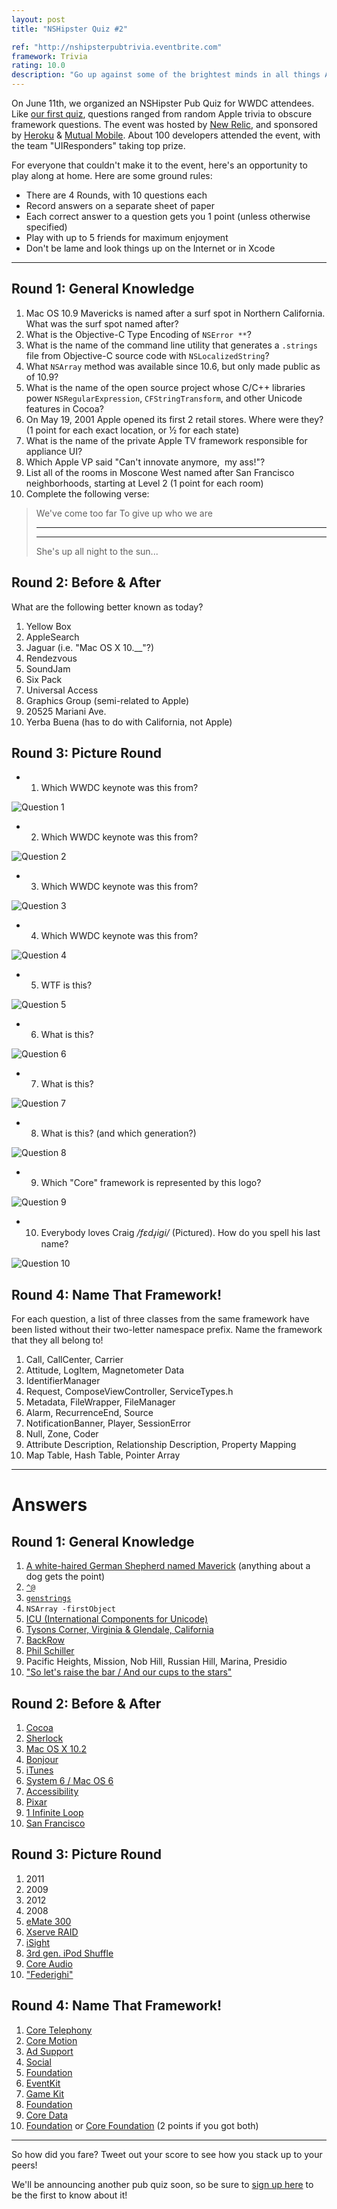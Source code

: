 ```yaml
---
layout: post
title: "NSHipster Quiz #2"

ref: "http://nshipsterpubtrivia.eventbrite.com"
framework: Trivia
rating: 10.0
description: "Go up against some of the brightest minds in all things Apple at this special WWDC edition of NSHipster Quiz. Sure, you conform to the NSHipster protocol, but do you have what it takes to implement all of the @optional methods? Take the quiz and see for yourself!"
---
```


On June 11th, we organized an NSHipster Pub Quiz for WWDC attendees. Like [our first quiz](http://nshipster.com/nshipster-quiz-1/), questions ranged from random Apple trivia to obscure framework questions. The event was hosted by [New Relic](http://newrelic.com), and sponsored by [Heroku](https://heroku.com) & [Mutual Mobile](http://www.mutualmobile.com). About 100 developers attended the event, with the team "UIResponders" taking top prize.

For everyone that couldn't make it to the event, here's an opportunity to play along at home. Here are some ground rules:

- There are 4 Rounds, with 10 questions each
- Record answers on a separate sheet of paper
- Each correct answer to a question gets you 1 point (unless otherwise specified)
- Play with up to 5 friends for maximum enjoyment
- Don't be lame and look things up on the Internet or in Xcode

* * *

Round 1: General Knowledge
--------------------------

1. Mac OS 10.9 Mavericks is named after a surf spot in Northern California. What was the surf spot named after?
2. What is the Objective-C Type Encoding of `NSError **`?
3. What is the name of the command line utility that generates a `.strings` file from Objective-C source code with `NSLocalizedString`?
4. What `NSArray` method was available since 10.6, but only made public as of 10.9?
5. What is the name of the open source project whose C/C++ libraries power `NSRegularExpression`, `CFStringTransform`, and other Unicode features in Cocoa?
6. On May 19, 2001 Apple opened its first 2 retail stores. Where were they? (1 point for each exact location, or ½‎ for each state)
7. What is the name of the private Apple TV framework responsible for appliance UI?
8. Which Apple VP said "Can't innovate anymore,  my ass!"?
9. List all of the rooms in Moscone West named after San Francisco neighborhoods, starting at Level 2 (1 point for each room)
10. Complete the following verse:

> We've come too far
> To give up who we are
> ____________________
> _______________________
>
>She's up all night to the sun...


Round 2: Before & After
-----------------------

What are the following better known as today?

1. Yellow Box
2. AppleSearch
3. Jaguar (i.e. "Mac OS X 10.__"?)
4. Rendezvous
5. SoundJam
6. Six Pack
7. Universal Access
8. Graphics Group (semi-related to Apple)
9. 20525 Mariani Ave.
10. Yerba Buena (has to do with California, not Apple)

Round 3: Picture Round
----------------------

- 1. Which WWDC keynote was this from?

![Question 1](http://nshipster-quiz-2.s3.amazonaws.com/question-1.jpg)

- 2. Which WWDC keynote was this from?

![Question 2](http://nshipster-quiz-2.s3.amazonaws.com/question-2.jpg)

- 3. Which WWDC keynote was this from?

![Question 3](http://nshipster-quiz-2.s3.amazonaws.com/question-3.jpg)

- 4. Which WWDC keynote was this from?

![Question 4](http://nshipster-quiz-2.s3.amazonaws.com/question-4.jpg)

- 5. WTF is this?

![Question 5](http://nshipster-quiz-2.s3.amazonaws.com/question-5.jpg)

- 6. What is this?

![Question 6](http://nshipster-quiz-2.s3.amazonaws.com/question-6.jpg)

- 7. What is this?

![Question 7](http://nshipster-quiz-2.s3.amazonaws.com/question-7.jpg)

- 8. What is this? (and which generation?)

![Question 8](http://nshipster-quiz-2.s3.amazonaws.com/question-8.jpg)

- 9. Which "Core" framework is represented by this logo?

![Question 9](http://nshipster-quiz-2.s3.amazonaws.com/question-9.jpg)

- 10. Everybody loves Craig _/fɛdɹ̩igi/_ (Pictured). How do you spell his last name?

![Question 10](http://nshipster-quiz-2.s3.amazonaws.com/question-10.jpg)

Round 4: Name That Framework!
-----------------------------

For each question, a list of three classes from the same framework have been listed without their two-letter namespace prefix. Name the framework that they all belong to!

1. Call, CallCenter, Carrier
2. Attitude, LogItem, Magnetometer Data
3. IdentifierManager
4. Request, ComposeViewController, ServiceTypes.h
5. Metadata, FileWrapper, FileManager
6. Alarm, RecurrenceEnd, Source
7. NotificationBanner, Player, SessionError
8. Null, Zone, Coder
9. Attribute Description, Relationship Description, Property Mapping
10. Map Table, Hash Table, Pointer Array

* * *

# Answers

Round 1: General Knowledge
--------------------------

1. [A white-haired German Shepherd named Maverick](http://en.wikipedia.org/wiki/Mavericks_(location)#History) (anything about a dog gets the point)
2. [`^@`](http://nshipster.com/type-encodings/)
3. [`genstrings`](https://developer.apple.com/library/mac/documentation/Darwin/Reference/ManPages/man1/genstrings.1.html)
4. `NSArray -firstObject`
5. [ICU (International Components for Unicode)](http://site.icu-project.org)
6. [ Tysons Corner, Virginia & Glendale, California](http://en.wikipedia.org/wiki/Apple_Store#History)
7. [BackRow](http://nshipster.com/backrow/)
8. [Phil Schiller](http://www.theverge.com/2013/6/13/4423844/cant-innovate-anymore-my-ass-apple)
9. Pacific Heights, Mission, Nob Hill, Russian Hill, Marina, Presidio
10. ["So let's raise the bar / And our cups to the stars"](http://rock.rapgenius.com/Daft-punk-get-lucky-lyrics)


Round 2: Before & After
-----------------------

1. [Cocoa](http://en.wikipedia.org/wiki/Cocoa_%28API%29)
2. [Sherlock](http://en.wikipedia.org/wiki/Sherlock_%28Software%29)
3. [Mac OS X 10.2](http://en.wikipedia.org/wiki/Mac_OS_X_v10.2)
4. [Bonjour](http://en.wikipedia.org/wiki/Bonjour_%28Software%29)
5. [iTunes](http://en.wikipedia.org/wiki/Itunes#History)
6. [System 6 / Mac OS 6](http://en.wikipedia.org/wiki/System_6)
7. [Accessibility](http://www.apple.com/accessibility/)
8. [Pixar](https://en.wikipedia.org/wiki/Pixar)
9. [1 Infinite Loop](https://en.wikipedia.org/wiki/1_infinite_loop)
10. [San Francisco](http://www.sfmuseum.org/hist/name.html)

Round 3: Picture Round
----------------------

1. 2011
2. 2009
3. 2012
4. 2008
5. [eMate 300](http://en.wikipedia.org/wiki/EMate_300)
6. [Xserve RAID](http://en.wikipedia.org/wiki/Xserve_RAID)
7. [iSight](http://en.wikipedia.org/wiki/ISight)
8. [3rd gen. iPod Shuffle](http://en.wikipedia.org/wiki/Ipod_shuffle#Third_generation)
9. [Core Audio](http://en.wikipedia.org/wiki/Core_Audio)
10. ["Federighi"](http://en.wikipedia.org/wiki/Craig_Federighi)

Round 4: Name That Framework!
-----------------------------

1. [Core Telephony](http://developer.apple.com/library/ios/#documentation/NetworkingInternet/Reference/CoreTelephonyFrameworkReference/_index.html)
2. [Core Motion](http://developer.apple.com/library/ios/#documentation/CoreMotion/Reference/CoreMotion_Reference/_index.html)
3. [Ad Support](http://developer.apple.com/library/ios/#documentation/DeviceInformation/Reference/AdSupport_Framework/_index.html)
4. [Social](http://developer.apple.com/library/ios/#documentation/Social/Reference/Social_Framework/_index.html%23//apple_ref/doc/uid/TP40012233)
5. [Foundation](https://developer.apple.com/library/mac/#documentation/cocoa/reference/foundation/ObjC_classic/_index.html)
6. [EventKit](http://developer.apple.com/library/ios/#documentation/EventKit/Reference/EventKitFrameworkRef/_index.html)
7. [Game Kit](http://developer.apple.com/library/ios/#documentation/GameKit/Reference/GameKit_Collection/_index.html)
8. [Foundation](https://developer.apple.com/library/mac/#documentation/cocoa/reference/foundation/ObjC_classic/_index.html)
9. [Core Data](http://developer.apple.com/library/ios/#documentation/Cocoa/Reference/CoreData_ObjC/_index.html)
10. [Foundation](https://developer.apple.com/library/mac/#documentation/cocoa/reference/foundation/ObjC_classic/_index.html) or [Core Foundation](https://developer.apple.com/library/mac/#documentation/CoreFoundation/Reference/CoreFoundation_Collection/_index.html) (2 points if you got both)

* * *

So how did you fare? Tweet out your score to see how you stack up to your peers!

We'll be announcing another pub quiz soon, so be sure to [sign up here](http://eepurl.com/ys5K1) to be the first to know about it!
